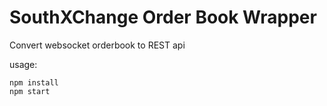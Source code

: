 # SouthXChange Order Book Wrapper

Convert websocket orderbook to REST api

usage:

    npm install
    npm start
